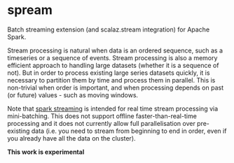 # spream
Batch streaming extension (and scalaz.stream integration) for Apache Spark.

Stream processing is natural when data is an ordered sequence, such as a timeseries or a sequence of events. Stream processing is also a memory efficient approach to handling large datasets (whether it is a sequence of not).
But in order to process existing large series datasets quickly, it is necessary to partition them by time and process them in parallel. This is non-trivial when order is important, and when processing depends on past (or future) values - such as moving windows.
      
Note that [spark streaming](http://spark.apache.org/docs/latest/streaming-programming-guide.html) is intended for real time stream processing via mini-batching. This does not support offline faster-than-real-time processing and it does not currently allow full parallelisation over pre-existing data (i.e. you need to stream from beginning to end in order, even if you already have all the data on the cluster).

**This work is experimental**
